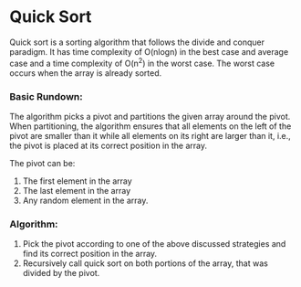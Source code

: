 # Quick Sort
Quick sort is a sorting algorithm that follows the divide and conquer paradigm. It has time complexity of O(nlogn) in the best case and average case and a time complexity of O(n<sup>2</sup>) in the worst case. The worst case occurs when the array is already sorted.

### Basic Rundown:
The algorithm picks a pivot and partitions the given array around the pivot. When partitioning, the algorithm ensures that all elements on the left of the pivot are smaller than it while all elements on its right are larger than it, i.e., the pivot is placed at its correct position in the array.


The pivot can be:
1. The first element in the array
2. The last element in the array 
3. Any random element in the array.


### Algorithm:

1. Pick the pivot according to one of the above discussed strategies and find its correct position in the array.
2. Recursively call quick sort on both portions of the array, that was divided by the pivot.
 


